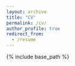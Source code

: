 ```yaml
---
layout: archive
title: "CV"
permalink: /cv/
author_profile: true
redirect_from:
  - /resume
---
```


{% include base_path %}


<object data="{{ site.url }}{{ site.baseurl }}/files/Adamson_Bryant_CV_September2025.pdf" width="1000" height="1000" type="application/pdf"></object>
